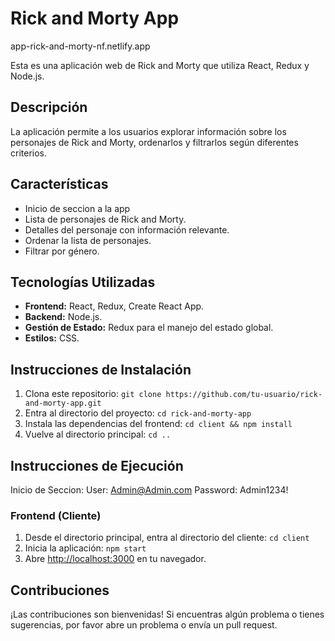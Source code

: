 # Rick and Morty App
app-rick-and-morty-nf.netlify.app

Esta es una aplicación web de Rick and Morty que utiliza React, Redux y Node.js.

## Descripción

La aplicación permite a los usuarios explorar información sobre los personajes de Rick and Morty, ordenarlos y filtrarlos según diferentes criterios.

## Características

- Inicio de seccion a la app
- Lista de personajes de Rick and Morty.
- Detalles del personaje con información relevante.
- Ordenar la lista de personajes.
- Filtrar por género.

## Tecnologías Utilizadas

- **Frontend:** React, Redux, Create React App.
- **Backend:** Node.js.
- **Gestión de Estado:** Redux para el manejo del estado global.
- **Estilos:** CSS.

## Instrucciones de Instalación

1. Clona este repositorio: `git clone https://github.com/tu-usuario/rick-and-morty-app.git`
2. Entra al directorio del proyecto: `cd rick-and-morty-app`
3. Instala las dependencias del frontend: `cd client && npm install`
4. Vuelve al directorio principal: `cd ..`

## Instrucciones de Ejecución

Inicio de Seccion: 
User: Admin@Admin.com
Password: Admin1234!

### Frontend (Cliente)

1. Desde el directorio principal, entra al directorio del cliente: `cd client`
2. Inicia la aplicación: `npm start`
3. Abre [http://localhost:3000](http://localhost:3000) en tu navegador.

## Contribuciones

¡Las contribuciones son bienvenidas! Si encuentras algún problema o tienes sugerencias, por favor abre un problema o envía un pull request.



